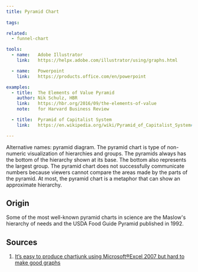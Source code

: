 ```yaml
---
title: Pyramid Chart
  
tags:

related:
  - funnel-chart

tools:
  - name:   Adobe Illustrator
    link:   https://helpx.adobe.com/illustrator/using/graphs.html

  - name:   Powerpoint
    link:   https://products.office.com/en/powerpoint

examples:
  - title:  The Elements of Value Pyramid
    author: Nik Schulz, HBR
    link:   https://hbr.org/2016/09/the-elements-of-value
    note:   for Harvard Business Review

  - title:  Pyramid of Capitalist System
    link:   https://en.wikipedia.org/wiki/Pyramid_of_Capitalist_System#/media/File:Pyramid_of_Capitalist_System.jpg

---
```

Alternative names: pyramid diagram. The pyramid chart is type of non-numeric visualization of hierarchies and groups. The pyramids always has the bottom of the hierarchy shown at its base. The bottom also represents the largest group. The pyramid chart does not successfully communicate numbers because viewers cannot compare the areas made by the parts of the pyramid. At most, the pyramid chart is a metaphor that can show an approximate hierarchy.

<!--more-->

## Origin
Some of the most well-known pyramid charts in science are the Maslow's hierarchy of needs and the USDA Food Guide Pyramid published in 1992. 

## Sources
1. [It’s easy to produce chartjunk using Microsoft®Excel 2007 but hard to make good graphs](https://www.sciencedirect.com/science/article/pii/S0167947308001631)
